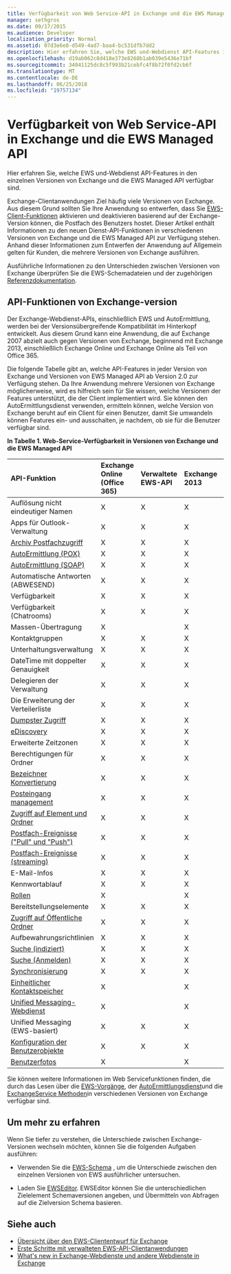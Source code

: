 ```yaml
---
title: Verfügbarkeit von Web Service-API in Exchange und die EWS Managed API
manager: sethgros
ms.date: 09/17/2015
ms.audience: Developer
localization_priority: Normal
ms.assetid: 07d3e6e8-d549-4ad7-baa4-bc531dfb7dd2
description: Hier erfahren Sie, welche EWS und-Webdienst API-Features in den einzelnen Versionen von Exchange und die EWS Managed API verfügbar sind.
ms.openlocfilehash: d19ab062c8d418e373e8268b1ab039e5436e71bf
ms.sourcegitcommit: 34041125dc8c5f993b21cebfc4f8b72f0fd2cb6f
ms.translationtype: MT
ms.contentlocale: de-DE
ms.lasthandoff: 06/25/2018
ms.locfileid: "19757134"
---
```

# <a name="web-service-api-feature-availability-in-exchange-and-the-ews-managed-api"></a>Verfügbarkeit von Web Service-API in Exchange und die EWS Managed API

Hier erfahren Sie, welche EWS und-Webdienst API-Features in den einzelnen Versionen von Exchange und die EWS Managed API verfügbar sind.
  
Exchange-Clientanwendungen Ziel häufig viele Versionen von Exchange. Aus diesem Grund sollten Sie Ihre Anwendung so entwerfen, dass Sie [EWS-Client-Funktionen](ews-client-design-overview-for-exchange.md#EWSFeatures) aktivieren und deaktivieren basierend auf der Exchange-Version können, die Postfach des Benutzers hostet. Dieser Artikel enthält Informationen zu den neuen Dienst-API-Funktionen in verschiedenen Versionen von Exchange und die EWS Managed API zur Verfügung stehen. Anhand dieser Informationen zum Entwerfen der Anwendung auf Allgemein gelten für Kunden, die mehrere Versionen von Exchange ausführen. 
  
Ausführliche Informationen zu den Unterschieden zwischen Versionen von Exchange überprüfen Sie die EWS-Schemadateien und der zugehörigen [Referenzdokumentation](http://msdn.microsoft.com/library/6c969133-6036-448b-af39-a3caf9917e98%28Office.15%29.aspx).
  
## <a name="api-features-by-exchange-version"></a>API-Funktionen von Exchange-version
<a name="bk_apifeatures"> </a>

Der Exchange-Webdienst-APIs, einschließlich EWS und AutoErmittlung, werden bei der Versionsübergreifende Kompatibilität im Hinterkopf entwickelt. Aus diesem Grund kann eine Anwendung, die auf Exchange 2007 abzielt auch gegen Versionen von Exchange, beginnend mit Exchange 2013, einschließlich Exchange Online und Exchange Online als Teil von Office 365. 
  
Die folgende Tabelle gibt an, welche API-Features in jeder Version von Exchange und Versionen von EWS Managed API ab Version 2.0 zur Verfügung stehen. Da Ihre Anwendung mehrere Versionen von Exchange möglicherweise, wird es hilfreich sein für Sie wissen, welche Versionen der Features unterstützt, die der Client implementiert wird. Sie können den AutoErmittlungsdienst verwenden, ermitteln können, welche Version von Exchange beruht auf ein Client für einen Benutzer, damit Sie umwandeln können Features ein- und ausschalten, je nachdem, ob sie für die Benutzer verfügbar sind.
  
**In Tabelle 1. Web-Service-Verfügbarkeit in Versionen von Exchange und die EWS Managed API**

|API-Funktion|Exchange Online (Office 365)|Verwaltete EWS-API|Exchange 2013|Exchange 2010 SP2|Exchange 2010 SP1|Exchange 2010|Exchange 2007 SP1|Exchange 2007|
|:-----|:-----|:-----|:-----|:-----|:-----|:-----|:-----|:-----|
|Auflösung nicht eindeutiger Namen  <br/> |X  <br/> |X  <br/> |X  <br/> |X  <br/> |X  <br/> |X  <br/> |X  <br/> |X  <br/> |
|Apps für Outlook-Verwaltung  <br/> |X  <br/> |X  <br/> |X  <br/> ||||||
|[Archiv Postfachzugriff](archiving-in-ews-in-exchange.md) <br/> |X  <br/> |X  <br/> |X  <br/> |X  <br/> |X  <br/> ||||
|[AutoErmittlung (POX)](autodiscover-for-exchange.md) <br/> |X  <br/> |X  <br/> |X  <br/> |X  <br/> |X  <br/> |X  <br/> |X  <br/> |X  <br/> |
|[AutoErmittlung (SOAP)](autodiscover-for-exchange.md) <br/> |X  <br/> |X  <br/> |X  <br/> |X  <br/> |X  <br/> ||||
|Automatische Antworten (ABWESEND)  <br/> |X  <br/> |X  <br/> |X  <br/> |X  <br/> |X  <br/> |X  <br/> |X  <br/> |X  <br/> |
|Verfügbarkeit  <br/> |X  <br/> |X  <br/> |X  <br/> |X  <br/> |X  <br/> |X  <br/> |X  <br/> |X  <br/> |
|Verfügbarkeit (Chatrooms)  <br/> |X  <br/> |X  <br/> |X  <br/> |X  <br/> |X  <br/> |X  <br/> |||
|Massen-Übertragung  <br/> |X  <br/> ||X  <br/> |X  <br/> |X  <br/> ||||
|Kontaktgruppen  <br/> |X  <br/> |X  <br/> |X  <br/> |X  <br/> |X  <br/> |X  <br/> |||
|Unterhaltungsverwaltung  <br/> |X  <br/> |X  <br/> |X  <br/> |X  <br/> |X  <br/> ||||
|DateTime mit doppelter Genauigkeit  <br/> |X  <br/> |X  <br/> |X  <br/> |X  <br/> |||||
|Delegieren der Verwaltung  <br/> |X  <br/> |X  <br/> |X  <br/> |X  <br/> |X  <br/> |X  <br/> |X  <br/> ||
|Die Erweiterung der Verteilerliste  <br/> |X  <br/> |X  <br/> |X  <br/> |X  <br/> |X  <br/> |X  <br/> |X  <br/> |X  <br/> |
|[Dumpster Zugriff](deleting-items-by-using-ews-in-exchange.md) <br/> |X  <br/> |X  <br/> |X  <br/> |X  <br/> |X  <br/> |X  <br/> |||
|[eDiscovery](ediscovery-in-ews-in-exchange.md) <br/> |X  <br/> |X  <br/> |X  <br/> ||||||
|Erweiterte Zeitzonen  <br/> |X  <br/> |X  <br/> |X  <br/> |X  <br/> |X  <br/> |X  <br/> |||
|Berechtigungen für Ordner  <br/> |X  <br/> |X  <br/> |X  <br/> |X  <br/> |X  <br/> |X  <br/> |X  <br/> ||
|[Bezeichner Konvertierung](ews-identifiers-in-exchange.md) <br/> |X  <br/> |X  <br/> |X  <br/> |X  <br/> |X  <br/> |X  <br/> |X  <br/> ||
|[Posteingang management](inbox-management-and-ews-in-exchange.md) <br/> |X  <br/> |X  <br/> |X  <br/> |X  <br/> |X  <br/> ||||
|[Zugriff auf Element und Ordner](folders-and-items-in-ews-in-exchange.md) <br/> |X  <br/> |X  <br/> |X  <br/> |X  <br/> |X  <br/> |X  <br/> |X  <br/> |X  <br/> |
|[Postfach-Ereignisse ("Pull" und "Push")](notification-subscriptions-mailbox-events-and-ews-in-exchange.md) <br/> |X  <br/> |X  <br/> |X  <br/> |X  <br/> |X  <br/> |X  <br/> |X  <br/> |X  <br/> |
|[Postfach-Ereignisse (streaming)](notification-subscriptions-mailbox-events-and-ews-in-exchange.md) <br/> |X  <br/> |X  <br/> |X  <br/> |X  <br/> |X  <br/> ||||
|E-Mail-Infos  <br/> |X  <br/> |X  <br/> |X  <br/> |X  <br/> |X  <br/> ||||
|Kennwortablauf  <br/> |X  <br/> |X  <br/> |X  <br/> |X  <br/> |||||
|[Rollen](people-and-contacts-in-ews-in-exchange.md) <br/> |X  <br/> ||X  <br/> ||||||
|Bereitstellungselemente  <br/> |X  <br/> |X  <br/> |X  <br/> |X  <br/> |X  <br/> |X  <br/> |X  <br/> ||
|[Zugriff auf Öffentliche Ordner](public-folder-access-with-ews-in-exchange.md) <br/> |X  <br/> |X  <br/> |X  <br/> |X  <br/> |X  <br/> |X  <br/> |X  <br/> ||
|Aufbewahrungsrichtlinien  <br/> |X  <br/> |X  <br/> |X  <br/> ||||||
|[Suche (indiziert)](search-and-ews-in-exchange.md) <br/> |X  <br/> |X  <br/> |X  <br/> |X  <br/> |X  <br/> |X  <br/> |||
|[Suche (Anmelden)](search-and-ews-in-exchange.md) <br/> |X  <br/> |X  <br/> |X  <br/> |X  <br/> |X  <br/> |X  <br/> |X  <br/> |X  <br/> |
|[Synchronisierung](mailbox-synchronization-and-ews-in-exchange.md) <br/> |X  <br/> |X  <br/> |X  <br/> |X  <br/> |X  <br/> |X  <br/> |X  <br/> |X  <br/> |
|[Einheitlicher Kontaktspeicher](people-and-contacts-in-ews-in-exchange.md) <br/> |X  <br/> ||X  <br/> ||||||
|[Unified Messaging-Webdienst](http://msdn.microsoft.com/library/83afea8a-c716-41df-9eb2-e1000357afb6%28Office.15%29.aspx) <br/> |X  <br/> ||X  <br/> |X  <br/> |X  <br/> |X  <br/> |X  <br/> |X  <br/> |
|Unified Messaging (EWS-basiert)  <br/> |X  <br/> |X  <br/> |X  <br/> |X  <br/> |X  <br/> |X  <br/> |||
|[Konfiguration der Benutzerobjekte](persistent-application-settings-in-ews-in-exchange.md) <br/> |X  <br/> |X  <br/> |X  <br/> |X  <br/> |X  <br/> |X  <br/> |||
|[Benutzerfotos](how-to-get-user-photos-by-using-ews-in-exchange.md) <br/> |X  <br/> ||X  <br/> ||||||
   
Sie können weitere Informationen im Web Servicefunktionen finden, die durch das Lesen über die [EWS-Vorgänge](http://msdn.microsoft.com/library/cf6fd871-9a65-4f34-8557-c8c71dd7ce09%28Office.15%29.aspx), der [AutoErmittlungsdienst](http://msdn.microsoft.com/library/a01124a8-a8cf-4b80-8625-d7ee05690bca%28Office.15%29.aspx)und die [ExchangeService Methoden](http://msdn.microsoft.com/en-us/library/office/microsoft.exchange.webservices.data.exchangeservice_methods%28v=exchg.80%29.aspx)in verschiedenen Versionen von Exchange verfügbar sind.
  
## <a name="to-learn-more"></a>Um mehr zu erfahren
<a name="bk_apifeatures"> </a>

Wenn Sie tiefer zu verstehen, die Unterschiede zwischen Exchange-Versionen wechseln möchten, können Sie die folgenden Aufgaben ausführen:
  
- Verwenden Sie die [EWS-Schema](http://msdn.microsoft.com/library/6c969133-6036-448b-af39-a3caf9917e98%28Office.15%29.aspx) , um die Unterschiede zwischen den einzelnen Versionen von EWS ausführlicher untersuchen. 
    
- Laden Sie [EWSEditor](http://ewseditor.codeplex.com/). EWSEditor können Sie die unterschiedlichen Zielelement Schemaversionen angeben, und Übermitteln von Abfragen auf die Zielversion Schema basieren.
    
## <a name="see-also"></a>Siehe auch

- [Übersicht über den EWS-Cliententwurf für Exchange](ews-client-design-overview-for-exchange.md)   
- [Erste Schritte mit verwalteten EWS-API-Clientanwendungen](get-started-with-ews-managed-api-client-applications.md) 
- [What's new in Exchange-Webdienste und andere Webdienste in Exchange](whats-new-in-ews-and-other-web-services-in-exchange.md)
    

